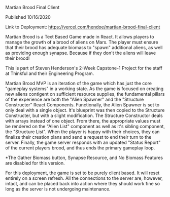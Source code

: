Martian Brood Final Client

Published 10/16/2020

Link to Deployment: https://vercel.com/hendoe/martian-brood-final-client

Martian Brood is a Text Based Game made in React. It allows players to manage the growth of a brood of aliens on Mars. The player must ensure that their brood has
adequate biomass to "spawn" additional aliens, as well as providing enough synapse. Because if they don't the aliens will leave their brood!

This is part of Steven Henderson's 2-Week Capstone-1 Project for the staff at Thinkful and their Engineering Program. 

Martian Brood MVP is an iteration of the game which has just the core "gameplay systems" in a working state. As the game is focused on creating new aliens contigent on sufficient resource supplies, the fundamental pillars of the experience are both the "Alien Spawner" and the "Structure Constructer" React Components. Functionally, the Alien Spawner is set to only deal with a single object. It's blueprint was then copied to the Structure Constructer, but with a slight modification. The Structure Constructor deals with arrays instead of one object. From there, the appropriate values must be rendered on the "Alien List" component as well as it's sibling component, the "Structure List". When the player is happy with their choices, they can finalize their creation plans and send a request to end their turn to the server. Finally, the game server responds with an updated "Status Report" of the current players brood, and thus ends the primary gameplay loop.

*The Gather Biomass button, Synapse Resource, and No Biomass Features are disabled for this version.

For this deployment, the game is set to be purely client based. It will reset entirely on a screen refresh. All the connections to the server are, however, intact, and can be placed back into action where they should work fine so long as the server is not undergoing maintenance.